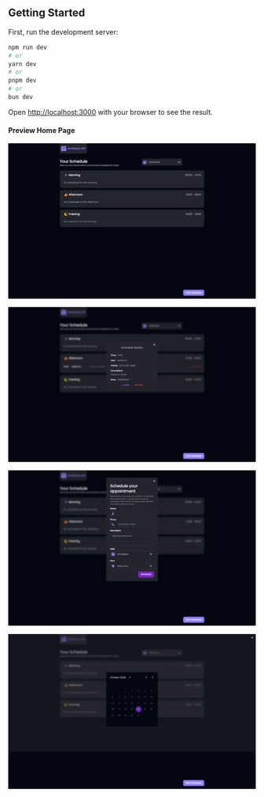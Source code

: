 ## Getting Started

First, run the development server:

```bash
npm run dev
# or
yarn dev
# or
pnpm dev
# or
bun dev
```

Open [http://localhost:3000](http://localhost:3000) with your browser to see the result.

#### Preview Home Page

<p align="center">
    <img width="650" src="/public/prints/Prints (1).png">
</p>
<p align="center">
    <img width="650" src="/public/prints/Prints (2).png">
</p>
<p align="center">
    <img width="650" src="/public/prints/Prints (3).png">
</p>
<p align="center">
    <img width="650" src="/public/prints/Prints (4).png">
</p>
